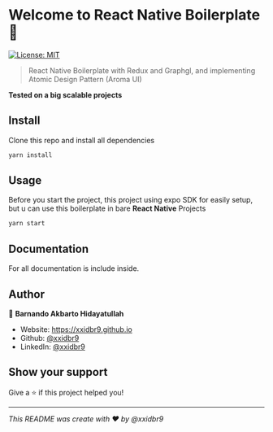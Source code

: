 # Welcome to React Native Boilerplate 👋
[![License: MIT](https://img.shields.io/badge/License-MIT-yellow.svg)](#)

> React Native Boilerplate with Redux and Graphgl, and implementing Atomic Design Pattern (Aroma UI)

**Tested on a big scalable projects**

## Install
Clone this repo and install all dependencies

```sh
yarn install
```

## Usage
Before you start the project, this project using expo SDK for easily setup, but u can use this boilerplate in bare **React Native** Projects


```sh
yarn start
```
## Documentation
For all documentation is include inside.



## Author

👤 **Barnando Akbarto Hidayatullah**

* Website: https://xxidbr9.github.io
* Github: [@xxidbr9](https://github.com/xxidbr9)
* LinkedIn: [@xxidbr9](https://linkedin.com/in/xxidbr9)

## Show your support

Give a ⭐️ if this project helped you!


***
_This README was create with ❤️ by @xxidbr9_